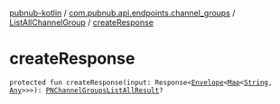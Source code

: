 [pubnub-kotlin](../../index.md) / [com.pubnub.api.endpoints.channel_groups](../index.md) / [ListAllChannelGroup](index.md) / [createResponse](./create-response.md)

# createResponse

`protected fun createResponse(input: Response<`[`Envelope`](../../com.pubnub.api.models.server/-envelope/index.md)`<`[`Map`](https://kotlinlang.org/api/latest/jvm/stdlib/kotlin.collections/-map/index.html)`<`[`String`](https://kotlinlang.org/api/latest/jvm/stdlib/kotlin/-string/index.html)`, `[`Any`](https://kotlinlang.org/api/latest/jvm/stdlib/kotlin/-any/index.html)`>>>): `[`PNChannelGroupsListAllResult`](../../com.pubnub.api.models.consumer.channel_group/-p-n-channel-groups-list-all-result/index.md)`?`